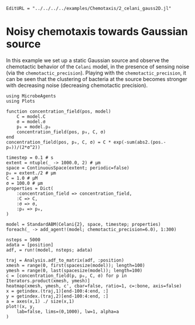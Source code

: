 ```@meta
EditURL = "../../../../examples/Chemotaxis/2_celani_gauss2D.jl"
```

# Noisy chemotaxis towards Gaussian source

In this example we set up a static Gaussian source and observe the chemotactic behavior
of the `Celani` model, in the presence of sensing noise (via the `chemotactic_precision`).
Playing with the `chemotactic_precision`, it can be seen that the clustering of bacteria
at the source becomes stronger with decreasing noise (decreasing chemotactic precision).

````@example 2_celani_gauss2D
using MicrobeAgents
using Plots

function concentration_field(pos, model)
    C = model.C
    σ = model.σ
    p₀ = model.p₀
    concentration_field(pos, p₀, C, σ)
end
concentration_field(pos, p₀, C, σ) = C * exp(-sum(abs2.(pos.-p₀))/(2*σ^2))

timestep = 0.1 # s
extent = ntuple(_ -> 1000.0, 2) # μm
space = ContinuousSpace(extent; periodic=false)
p₀ = extent./2 # μm
C = 1.0 # μM
σ = 100.0 # μm
properties = Dict(
    :concentration_field => concentration_field,
    :C => C,
    :σ => σ,
    :p₀ => p₀,
)

model = StandardABM(Celani{2}, space, timestep; properties)
foreach(_ -> add_agent!(model; chemotactic_precision=6.0), 1:300)

nsteps = 5000
adata = [position]
adf, = run!(model, nsteps; adata)

traj = Analysis.adf_to_matrix(adf, :position)
xmesh = range(0, first(spacesize(model)); length=100)
ymesh = range(0, last(spacesize(model)); length=100)
c = [concentration_field(p, p₀, C, σ) for p in Iterators.product(xmesh, ymesh)]
heatmap(xmesh, ymesh, c', cbar=false, ratio=1, c=:bone, axis=false)
x = getindex.(traj,1)[end-100:4:end, :]
y = getindex.(traj,2)[end-100:4:end, :]
a = axes(x,1) ./ size(x,1)
plot!(x, y,
    lab=false, lims=(0,1000), lw=1, alpha=a
)
````

